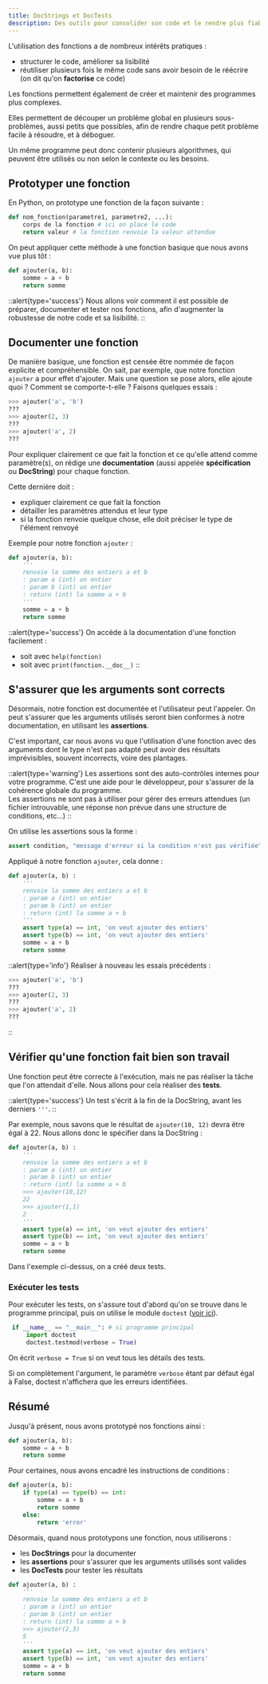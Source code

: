 ```yaml
---
title: DocStrings et DocTests
description: Des outils pour consolider son code et le rendre plus fiable.
---
```

L'utilisation des fonctions a de nombreux intérêts pratiques :
- structurer le code, améliorer sa lisibilité
- réutiliser plusieurs fois le même code sans avoir besoin de le réécrire (on dit qu'on **factorise** ce code)

Les fonctions permettent également de créer et maintenir des programmes plus complexes.

Elles permettent de découper un problème global en plusieurs sous-problèmes, aussi petits que possibles, afin de rendre chaque petit problème facile à résoudre, et à déboguer.

Un même programme peut donc contenir plusieurs algorithmes, qui peuvent être utilisés ou non selon le contexte ou les besoins.

## Prototyper une fonction
En Python, on prototype une fonction de la façon suivante :

```py
def nom_fonction(parametre1, parametre2, ...):
    corps de la fonction # ici on place le code
    return valeur # la fonction renvoie la valeur attendue
```

On peut appliquer cette méthode à une fonction basique que nous avons vue plus tôt :

```py
def ajouter(a, b):
    somme = a + b
    return somme
```

::alert{type='success'}
Nous allons voir comment il est possible de préparer, documenter et tester nos fonctions, afin d'augmenter la robustesse de notre code et sa lisibilité.
::


## Documenter une fonction
De manière basique, une fonction est censée être nommée de façon explicite et compréhensible. On sait, par exemple, que notre fonction `ajouter` a pour effet d'ajouter. Mais une question se pose alors, elle ajoute quoi ? Comment se comporte-t-elle ? Faisons quelques essais :
```py
>>> ajouter('a', 'b')
???
>>> ajouter(2, 3)
???
>>> ajouter('a', 2)
???
```

Pour expliquer clairement ce que fait la fonction et ce qu'elle attend comme paramètre(s), on rédige une **documentation** (aussi appelée **spécification** ou **DocString**) pour chaque fonction.

Cette dernière doit :
- expliquer clairement ce que fait la fonction
- détailler les paramètres attendus et leur type
- si la fonction renvoie quelque chose, elle doit préciser le type de l'élément renvoyé

Exemple pour notre fonction `ajouter` :
```py
def ajouter(a, b):
    '''
    renvoie la somme des entiers a et b
    : param a (int) un entier
    : param b (int) un entier
    : return (int) la somme a + b
    '''
    somme = a + b
    return somme
```

::alert{type='success'}
On accède à la documentation d'une fonction facilement :
- soit avec `help(fonction)`
- soit avec `print(fonction.__doc__)`
::

## S'assurer que les arguments sont corrects
Désormais, notre fonction est documentée et l'utilisateur peut l'appeler. On peut s'assurer que les arguments utilisés seront bien conformes à notre documentation, en utilisant les **assertions**.

C'est important, car nous avons vu que l'utilisation d'une fonction avec des arguments dont le type n'est pas adapté peut avoir des résultats imprévisibles, souvent incorrects, voire des plantages.

::alert{type='warning'}
Les assertions sont des auto-contrôles internes pour votre programme. C'est une aide pour le développeur, pour s'assurer de la cohérence globale du programme.  
Les assertions ne sont pas à utiliser pour gérer des erreurs attendues (un fichier introuvable, une réponse non prévue dans une structure de conditions, etc...)
::

On utilise les assertions sous la forme :
```py
assert condition, "message d'erreur si la condition n'est pas vérifiée"
```

Appliqué à notre fonction `ajouter`, cela donne :
```py
def ajouter(a, b) :
    '''
    renvoie la somme des entiers a et b
    : param a (int) un entier
    : param b (int) un entier
    : return (int) la somme a + b
    '''
    assert type(a) == int, 'on veut ajouter des entiers'
    assert type(b) == int, 'on veut ajouter des entiers'
    somme = a + b
    return somme
```

::alert{type='info'}
Réaliser à nouveau les essais précédents :
```py
>>> ajouter('a', 'b')
???
>>> ajouter(2, 3)
???
>>> ajouter('a', 2)
???
```
::

## Vérifier qu'une fonction fait bien son travail
Une fonction peut être correcte à l'exécution, mais ne pas réaliser la tâche que l'on attendait d'elle. Nous allons pour cela réaliser des **tests**.

::alert{type='success'}
Un test s'écrit à la fin de la DocString, avant les derniers `'''`.
::

Par exemple, nous savons que le résultat de `ajouter(10, 12)` devra être égal à 22. Nous allons donc le spécifier dans la DocString :

```py
def ajouter(a, b) :
    '''
    renvoie la somme des entiers a et b
    : param a (int) un entier
    : param b (int) un entier
    : return (int) la somme a + b
    >>> ajouter(10,12)
    22
    >>> ajouter(1,1)
    2
    '''
    assert type(a) == int, 'on veut ajouter des entiers'
    assert type(b) == int, 'on veut ajouter des entiers'
    somme = a + b
    return somme
```

Dans l'exemple ci-dessus, on a créé deux tests.

### Exécuter les tests
Pour exécuter les tests, on s'assure tout d'abord qu'on se trouve dans le programme principal, puis on utilise le module `doctest` ([voir ici](https://docs.python.org/fr/3/library/doctest.html)).

```py
 if __name__ == "__main__": # si programme principal
     import doctest
     doctest.testmod(verbose = True)
```

On écrit `verbose = True` si on veut tous les détails des tests.

Si on complètement l'argument, le paramètre `verbose` étant par défaut égal à False, doctest n'affichera que les erreurs identifiées.

## Résumé
Jusqu'à présent, nous avons prototypé nos fonctions ainsi :
```py
def ajouter(a, b):
    somme = a + b
    return somme
```

Pour certaines, nous avons encadré les instructions de conditions :
```py
def ajouter(a, b):
    if type(a) == type(b) == int:
        somme = a + b
        return somme
    else:
        return 'error'
```

Désormais, quand nous prototypons une fonction, nous utiliserons :
- les **DocStrings** pour la documenter
- les **assertions** pour s'assurer que les arguments utilisés sont valides
- les **DocTests** pour tester les résultats

```py
def ajouter(a, b) :
    '''
    renvoie la somme des entiers a et b
    : param a (int) un entier
    : param b (int) un entier
    : return (int) la somme a + b
    >>> ajouter(2,3)
    5
    '''
    assert type(a) == int, 'on veut ajouter des entiers'
    assert type(b) == int, 'on veut ajouter des entiers'
    somme = a + b
    return somme
```